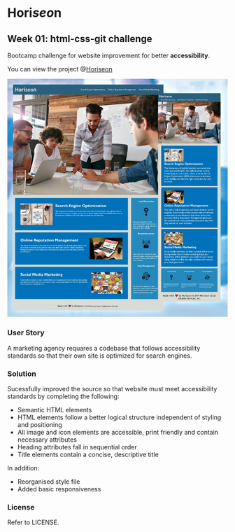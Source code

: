 # Hori<i>seo</i>n
## Week 01: html-css-git challenge

Bootcamp challenge for website improvement for better **accessibility**.

You can view the project @<a href="https://alexandrabatrak.github.io/horiseon/">Horiseon</a>

![Horiseon Showcase](assets/images/horiseon-screenshot.jpg)

### User Story

A marketing agency requares a codebase that follows accessibility standards so that their own site is optimized for search engines.

### Solution

Sucessfully improved the source so that website must meet accessibility standards by completing the following:

* Semantic HTML elements
* HTML elements follow a better logical structure independent of styling and positioning
* All image and icon elements are accessible, print friendly and contain necessary attributes
* Heading attributes fall in sequential order
* Title elements contain a concise, descriptive title

In addition:
* Reorganised style file
* Added basic responsiveness

### License

Refer to LICENSE.
